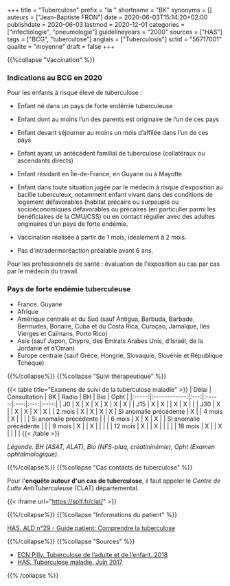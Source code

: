 +++
title = "Tuberculose"
prefix = "la "
shortname = "BK"
synonyms = []
auteurs = ["Jean-Baptiste FRON"]
date = 2020-06-03T15:14:20+02:00
publishdate = 2020-06-03
lastmod = 2020-12-01
categories = ["infectiologie", "pneumologie"]
guidelineyears = "2000"
sources = ["HAS"]
tags = ["BCG", "tuberculose"]
anglais = ["Tuberculosis"]
sctid = "56717001"
qualite = "moyenne"
draft = false
+++

{{%collapse "Vaccination" %}}

### Indications au BCG en 2020

Pour les enfants à risque élevé de tuberculose :

- Enfant né dans un pays de forte endémie tuberculeuse  
- Enfant dont au moins l’un des parents est originaire de l’un de ces pays
- Enfant devant séjourner au moins un mois d’affilée dans l’un de ces pays
- Enfant ayant un antécédent familial de tuberculose (collatéraux ou ascendants directs)
- Enfant résidant en Île-de-France, en Guyane ou à Mayotte
- Enfant dans toute situation jugée par le médecin à risque d’exposition au bacille tuberculeux, notamment enfant vivant dans des conditions de logement défavorables (habitat précaire ou surpeuplé ou socioéconomiques défavorables ou précaires (en particulier parmi les bénéficiaires de la CMU/CSS) ou en contact régulier avec des adultes originaires d’un pays de forte endémie.

- Vaccination réalisée à partir de 1 mois, idéalement à 2 mois.
- Pas d'intradermoréaction préalable avant 6 ans.

Pour les professionnels de santé : évaluation de l'exposition au cas par cas par le médecin du travail.

### Pays de forte endémie tuberculeuse

- France. Guyane
- Afrique
- Amérique centrale et du Sud (sauf Antigua, Barbuda, Barbade, Bermudes, Bonaire, Cuba et du Costa Rica, Curaçao, Jamaïque, Iles Vierges et Caïmans, Porto Rico)
- Asie (sauf Japon, Chypre, des Emirats Arabes Unis, d’Israël, de la Jordanie et d’Oman)
- Europe centrale (sauf Grèce, Hongrie, Slovaquie, Slovénie et République Tchéque)

{{%/collapse%}}
{{%collapse "Suivi thérapeutique" %}}

{{< table title="Examens de suivi de la tuberculose maladie" >}}
| Délai | Consultation | BK  | Radio | BH  | Bio | Opht |
|:-----:|:------------:|:---:|:-----:|:---:|:---:|:----:|
|  J0   | X            | X   | X     | X   | X   | X    |
|  J15  | X            | X   |       | X   | X   |      |
|  J30  | X            |     | X     | X   | X   |  X   |
| 2 mois | X           | X   | X     | X   | Si anomalie précédente   | X |
| 4 mois | X           |     |       |     | Si anomalie précédente   |  |
| 6 mois | X           | X   | X     |     | Si anomalie précédente   |  |
| 9 mois | X           |     | X     |     |     |      |
| 12 mois | X          |     | X     |     |     |      |
| 18 mois | X          |     | X     |     |     |      |
{{< /table >}}

*Légende. BH (ASAT, ALAT), Bio (NFS-plaq, créatininémie), Opht (Examen ophtalmologique).*

{{%/collapse%}}
{{%collapse "Cas contacts de tuberculose" %}}

Pour l'**enquête autour d'un cas de tuberculose**, il faut appeler le *Centre de Lutte AntiTuberculeuse* (CLAT) départemental.

{{< iframe url="https://splf.fr/clat/" >}}

{{%/collapse%}}
{{%collapse "Informations du patient" %}}

[HAS. ALD n°29 - Guide patient: Comprendre la tuberculose](https://www.has-sante.fr/jcms/c_609444/fr/ald-n-29-guide-patient-comprendre-la-tuberculose)

{{%/collapse%}}
{{%collapse "Sources" %}}

- [ECN Pilly. Tuberculose de l’adulte et de l’enfant. 2018](https://www.infectiologie.com/UserFiles/File/formation/ecn-pilly-2018/ecn-2018-ue6-155-nb.pdf)
- [HAS. Tuberculose maladie. Juin 2017](https://www.has-sante.fr/upload/docs/application/pdf/actualisationlap_tuberculose__web_.pdf)

{{% /collapse %}}
